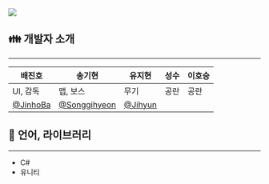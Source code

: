 <img src="https://capsule-render.vercel.app/api?type=waving&color=BDBDC8&height=200&section=header&text=PangeaOdessey"/>

## 👪 개발자 소개
----
|**배진호**|**송기현**|**유지현**|**성수**|**이호승**|
|------|-----|------|---|------|
|UI, 감독|맵, 보스|무기|공란|공란|
|[@JinhoBa](https://github.com/JinhoBa)|[@Songgihyeon](https://github.com/Songgihyeon)|[@Jihyun](https://github.com/Jihyun0126)|||
## 📐 언어, 라이브러리
----
- C#
- 유니티
